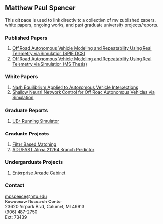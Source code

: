 ## Matthew Paul Spencer

This git page is used to link directly to a collection of my published papers, white papers, ongoing works, and past graduate university projects/reports. <br/>

### Published Papers
1. [Off Road Autonomous Vehicle Modeling and Repeatability Using Real Telemetry via Simulation (SPIE DCS)](https://mpspencer93.github.io/Papers/DCS_Off_Road_Autonomous_Vehicle_Modeling_and_Repeatability_Using_Real_World_Teletmetry.pdf)<br/>
2. [Off Road Autonomous Vehicle Modeling and Repeatability Using Real Telemetry via Simulation (MS Thesis)](https://mpspencer93.github.io/Papers/Thesis_Off_Road_Autonomous_Vehicle_Modeling_and_Repeatability_Using_Real_World_Teletmetry.pdf)<br/>

### White Papers
1. [Nash Equilibrium Applied to Autonomous Vehicle Intersections](https://mpspencer93.github.io/mpspencer93/Papers/Nash_Equilibrium_Applied_to_Autonomous_Traffic_Intersections.pdf)<br/>
2. [Shallow Neural Network Control for Off Road Autonomous Vehicles via Simulation](https://mpspencer93.github.io/mpspencer93/Papers/Shallow_Neural_Network_Control_for_Off_Road_Autonomous_Vehicles_via_Simulation.pdf)<br/>

### Graduate Reports
1. [UE4 Running Simulator](https://mpspencer93.github.io/mpspencer93/Papers/Report_UE4_Running_Simulator.pdf)

### Graduate Projects
1. [Filter Based Matching](https://mpspencer93.github.io/mpspencer93/Papers/Filter_Based_Matching_Project.pdf)
2. [ADL/FAST Alpha 21264 Branch Predictor](https://mpspencer93.github.io/mpspencer93/Papers/ADL_FAST_Alpha_21264_Branch_Predictor_Project.pdf)

### Undergarduate Projects
1. [Enterprise Arcade Cabinet](https://mpspencer93.github.io/mpspencer93/Papers/Enterprise_Arcade_Cabinet_Reduced.pdf)

### Contact
mpspence@mtu.edu <br/>
Keweenaw Research Center <br/>
23620 Airpark Blvd, Calumet, MI 49913 <br/>
(906) 487-2750 <br/>
Ext: 73439 <br/>
